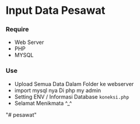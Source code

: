 # Input Data Pesawat

### Require
* Web Server
* PHP
* MYSQL

### Use
* Upload Semua Data Dalam Folder ke webserver 
* import mysql nya Di php my admin 
* Setting ENV / Informasi Database  `koneksi.php`
* Selamat Menikmata ^_^

"# pesawat" 

